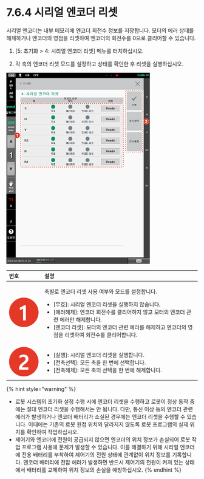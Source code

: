 # 7.6.4 시리얼 엔코더 리셋

시리얼 엔코더는 내부 메모리에 엔코더 회전수 정보를 저장합니다. 모터의 에러 상태를 해제하거나 엔코더의 영점을 리셋하여 엔코더의 회전수를 0으로 클리어할 수 있습니다.

1.	\[5: 초기화 &gt; 4: 시리얼 엔코더 리셋\] 메뉴를 터치하십시오.

2.	각 축의 엔코더 리셋 모드를 설정하고 상태를 확인한 후 리셋을 실행하십시오.

![](../../.gitbook/assets/image%20%28230%29.png)

<table>
  <thead>
    <tr>
      <th style="text-align:left">&#xBC88;&#xD638;</th>
      <th style="text-align:left">&#xC124;&#xBA85;</th>
    </tr>
  </thead>
  <tbody>
    <tr>
      <td style="text-align:left">
        <img src="../../.gitbook/assets/c1.png" alt/>
      </td>
      <td style="text-align:left">
        <p>&#xCD95;&#xBCC4;&#xB85C; &#xC5D4;&#xCF54;&#xB354; &#xB9AC;&#xC14B; &#xC0AC;&#xC6A9;
          &#xC5EC;&#xBD80;&#xC640; &#xBAA8;&#xB4DC;&#xB97C; &#xC124;&#xC815;&#xD569;&#xB2C8;&#xB2E4;.</p>
        <ul>
          <li>[&#xBB34;&#xD6A8;]: &#xC2DC;&#xB9AC;&#xC5BC; &#xC5D4;&#xCF54;&#xB354;
            &#xB9AC;&#xC14B;&#xC744; &#xC2E4;&#xD589;&#xD558;&#xC9C0; &#xC54A;&#xC2B5;&#xB2C8;&#xB2E4;.</li>
          <li>[&#xC5D0;&#xB7EC;&#xD574;&#xC81C;]: &#xC5D4;&#xCF54;&#xB354; &#xD68C;&#xC804;&#xC218;&#xB97C;
            &#xD074;&#xB9AC;&#xC5B4;&#xD558;&#xC9C0; &#xC54A;&#xACE0; &#xBAA8;&#xD130;&#xC758;
            &#xC5D4;&#xCF54;&#xB354; &#xAD00;&#xB828; &#xC5D0;&#xB7EC;&#xB9CC; &#xD574;&#xC81C;&#xD569;&#xB2C8;&#xB2E4;.</li>
          <li>[&#xC5D4;&#xCF54;&#xB354; &#xB9AC;&#xC14B;]: &#xBAA8;&#xD130;&#xC758;
            &#xC5D4;&#xCF54;&#xB354; &#xAD00;&#xB828; &#xC5D0;&#xB7EC;&#xB97C; &#xD574;&#xC81C;&#xD558;&#xACE0;
            &#xC5D4;&#xCF54;&#xB354;&#xC758; &#xC601;&#xC810;&#xC744; &#xB9AC;&#xC14B;&#xD558;&#xC5EC;
            &#xD68C;&#xC804;&#xC218;&#xB97C; &#xD074;&#xB9AC;&#xC5B4;&#xD569;&#xB2C8;&#xB2E4;.</li>
        </ul>
      </td>
    </tr>
    <tr>
      <td style="text-align:left">
        <img src="../../.gitbook/assets/c2.png" alt/>
      </td>
      <td style="text-align:left">
        <ul>
          <li>[&#xC2E4;&#xD589;]: &#xC2DC;&#xB9AC;&#xC5BC; &#xC5D4;&#xCF54;&#xB354;
            &#xB9AC;&#xC14B;&#xC744; &#xC2E4;&#xD589;&#xD569;&#xB2C8;&#xB2E4;.</li>
          <li>[&#xC804;&#xCD95;&#xC120;&#xD0DD;]: &#xBAA8;&#xB4E0; &#xCD95;&#xC744;
            &#xD55C; &#xBC88;&#xC5D0; &#xC120;&#xD0DD;&#xD569;&#xB2C8;&#xB2E4;.</li>
          <li>[&#xC804;&#xCD95;&#xD574;&#xC81C;]: &#xBAA8;&#xB4E0; &#xCD95;&#xC758;
            &#xC120;&#xD0DD;&#xC744; &#xD55C; &#xBC88;&#xC5D0; &#xD574;&#xC81C;&#xD569;&#xB2C8;&#xB2E4;.</li>
        </ul>
      </td>
    </tr>
  </tbody>
</table>

{% hint style="warning" %}
* 로봇 시스템의 초기화 설정 수행 시에 엔코더 리셋을 수행하고 로봇이 정상 동작 중에는 절대 엔코더 리셋을 수행해서는 안 됩니다. 다만, 통신 이상 등의 엔코더 관련 에러가 발생하거나 엔코더 배터리가 소실된 경우에는 엔코더 리셋을 수행할 수 있습니다. 이때에는 기존의 로봇 원점 위치와 달라지지 않도록 로봇 프로그램의 실제 위치를 확인하여 작업하십시오.
* 제어기와 엔코더에 전원이 공급되지 않으면 엔코더의 위치 정보가 손실되어 로봇 작업 프로그램 사용에 문제가 발생할 수 있습니다. 이를 해결하기 위해 시리얼 엔코더에 전용 배터리를 부착하여 제어기의 전원 상태에 관계없이 위치 정보를 기록합니다. 엔코더 배터리에 전압 에러가 발생하면 반드시 제어기의 전원이 켜져 있는 상태에서 배터리를 교체하여 위치 정보의 손실을 예방하십시오.
{% endhint %}



